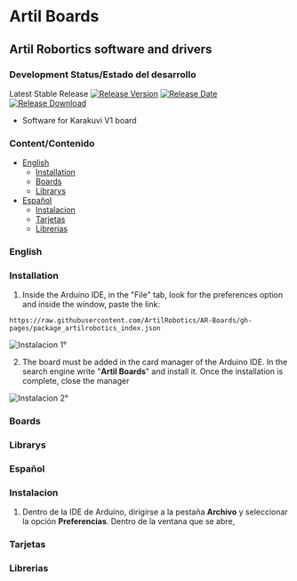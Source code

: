 # Artil Boards
## Artil Robortics software and drivers
### Development Status/Estado del desarrollo
Latest Stable Release  [![Release Version](https://img.shields.io/github/release/ArtilRobotics/AR-Boards)](https://github.com/ArtilRobotics/AR-Boards/releases/latest/) [![Release Date](https://img.shields.io/github/release-date/ArtilRobotics/AR-Boards)](https://github.com/ArtilRobotics/AR-Boards/releases/latest/) [![Release Download](https://img.shields.io/github/downloads/ArtilRobotics/AR-Boards/total)](https://github.com/ArtilRobotics/AR-Boards/releases/latest/)    
- Software for Karakuvi V1 board

### Content/Contenido
- [English](#englis)
    - [Installation](#installation)
    - [Boards](#boards)
    - [Librarys](#boards)
- [Español](#español)
    - [Instalacion](#instalacion)
    - [Tarjetas](#tarjetas)
    - [Librerias](#librerias)

### English

### Installation
1. Inside the Arduino IDE, in the "File" tab, look for the preferences option and inside the window, paste the link:
```
https://raw.githubusercontent.com/ArtilRobotics/AR-Boards/gh-pages/package_artilrobotics_index.json
```

![Instalacion 1°](https://github.com/ArtilRobotics/AR-Boards/blob/main/images/Intalacion%201°.gif)

2. The board must be added in the card manager of the Arduino IDE. In the search engine write "**Artil Boards**" and install it. Once the installation is complete, close the manager

![Instalacion 2°](https://github.com/ArtilRobotics/AR-Boards/blob/main/images/Instalacion%202°.gif)

### Boards

### Librarys

### Español

### Instalacion
1. Dentro de la IDE de Arduino, dirigirse a la pestaña **Archivo** y seleccionar la opción **Preferencias**. Dentro de la ventana que se abre, 

### Tarjetas

### Librerias

